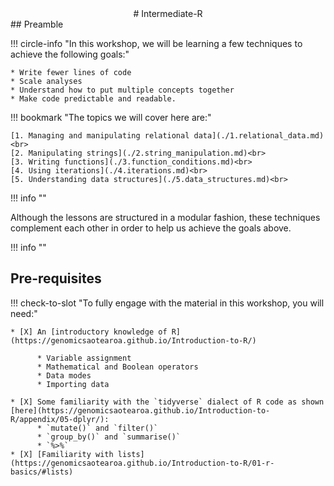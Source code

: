 <center>
# Intermediate-R
</center>
## Preamble

!!! circle-info "In this workshop, we will be learning a few techniques to achieve the following goals:"

    * Write fewer lines of code
    * Scale analyses
    * Understand how to put multiple concepts together
    * Make code predictable and readable.

!!! bookmark "The topics we will cover here are:"

    [1. Managing and manipulating relational data](./1.relational_data.md)<br>
    [2. Manipulating strings](./2.string_manipulation.md)<br>
    [3. Writing functions](./3.function_conditions.md)<br>
    [4. Using iterations](./4.iterations.md)<br>
    [5. Understanding data structures](./5.data_structures.md)<br>

!!! info ""

Although the lessons are structured in a modular fashion, these techniques complement each other in order to help us achieve the goals above.

!!! info ""

## Pre-requisites

!!! check-to-slot "To fully engage with the material in this workshop, you will need:"

    * [X] An [introductory knowledge of R](https://genomicsaotearoa.github.io/Introduction-to-R/)

          * Variable assignment
          * Mathematical and Boolean operators
          * Data modes
          * Importing data
          
    * [X] Some familiarity with the `tidyverse` dialect of R code as shown [here](https://genomicsaotearoa.github.io/Introduction-to-R/appendix/05-dplyr/):
          * `mutate()` and `filter()`
          * `group_by()` and `summarise()`
          * `%>%`
    * [X] [Familiarity with lists](https://genomicsaotearoa.github.io/Introduction-to-R/01-r-basics/#lists)